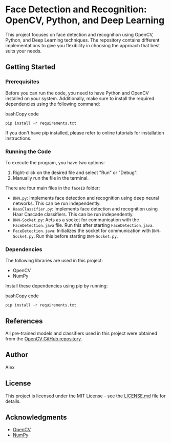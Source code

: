 
# Face Detection and Recognition: OpenCV, Python, and Deep Learning

This project focuses on face detection and recognition using OpenCV, Python, and Deep Learning techniques. The repository contains different implementations to give you flexibility in choosing the approach that best suits your needs.

## Getting Started

### Prerequisites

Before you can run the code, you need to have Python and OpenCV installed on your system. Additionally, make sure to install the required dependencies using the following command:

bashCopy code

`pip install -r requirements.txt` 

If you don't have pip installed, please refer to online tutorials for installation instructions.

### Running the Code

To execute the program, you have two options:

1.  Right-click on the desired file and select "Run" or "Debug".
2.  Manually run the file in the terminal.

There are four main files in the `faceID` folder:

-   `DNN.py`: Implements face detection and recognition using deep neural networks. This can be run independently.
-   `HaasClassifier.py`: Implements face detection and recognition using Haar Cascade classifiers. This can be run independently.
-   `DNN-Socket.py`: Acts as a socket for communication with the `FaceDetection.java` file. Run this after starting `FaceDetection.java`.
-   `FaceDetection.java`: Initializes the socket for communication with `DNN-Socket.py`. Run this before starting `DNN-Socket.py`.

### Dependencies

The following libraries are used in this project:

-   OpenCV
-   NumPy

Install these dependencies using pip by running:

bashCopy code

`pip install -r requirements.txt` 

## References

All pre-trained models and classifiers used in this project were obtained from the [OpenCV GitHub repository](https://github.com/opencv/opencv).

## Author

Alex

## License

This project is licensed under the MIT License - see the [LICENSE.md](https://chat.openai.com/LICENSE.md) file for details.

## Acknowledgments

-   [OpenCV](https://opencv.org/)
-   [NumPy](https://numpy.org/)